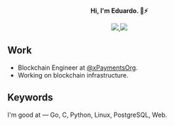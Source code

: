 <div align="center">
  <p>
    <strong>Hi, I'm Eduardo. 👋⚡</strong>
  </p>
  <!-- <a href="https://xpayments.org"><img src="./work_badge.svg" /></a> -->
</div>

<p align="center">
  <a href="http://twitter.com/genisyskernel">
    <img src="https://img.shields.io/twitter/follow/eddiejaoude?label=Twitter&logo=twitter&style=for-the-badge&color=red" />
  </a>
  <!--<a href="https://discord.com/invite/">
    <img src="https://img.shields.io/discord/699608417039286293?logo=discord&style=for-the-badge&color=red" />
  </a> -->
  <a href="https://www.youtube.com/channel/UC2cnob7KfWggoDkRWEoG86w?sub_confirmation=1">
    <img src="https://img.shields.io/youtube/channel/subscribers/UC5mnBodB73bR88fLXHSfzYA?style=for-the-badge&logo=youtube&label=Youtube&color=red" />
  </a>
</p>

## Work

- Blockchain Engineer at [@xPaymentsOrg](https://github.com/xpaymentsorg).
- Working on blockchain infrastructure.

## Keywords

I'm good at — Go, C, Python, Linux, PostgreSQL, Web.

<!--
**genisyskernel/genisyskernel** is a ✨ _special_ ✨ repository because its `README.md` (this file) appears on your GitHub profile.

Here are some ideas to get you started:

- 🔭 I’m currently working on ...
- 🌱 I’m currently learning ...
- 👯 I’m looking to collaborate on ...
- 🤔 I’m looking for help with ...
- 💬 Ask me about ...
- 📫 How to reach me: ...
- 😄 Pronouns: ...
- ⚡ Fun fact: ...
-->

